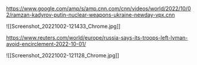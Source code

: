 

https://www.google.com/amp/s/amp.cnn.com/cnn/videos/world/2022/10/02/ramzan-kadyrov-putin-nuclear-weapons-ukraine-newday-vpx.cnn

![[Screenshot_20221002-121433_Chrome.jpg]]

https://www.reuters.com/world/europe/russia-says-its-troops-left-lyman-avoid-encirclement-2022-10-01/

![[Screenshot_20221002-121128_Chrome.jpg]]